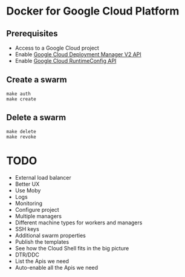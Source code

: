# Docker for Google Cloud Platform

## Prerequisites

- Access to a Google Cloud project
- Enable [Google Cloud Deployment Manager V2 API](https://console.developers.google.com/apis/api/deploymentmanager-json.googleapis.com/overview?project=docker4x&duration=PT1H)
- Enable [Google Cloud RuntimeConfig API](https://console.developers.google.com/apis/api/runtimeconfig.googleapis.com/overview?project=docker4x)

## Create a swarm

```
make auth
make create
```

## Delete a swarm

```
make delete
make revoke
```

# TODO

 + External load balancer
 + Better UX
 + Use Moby
 + Logs
 + Monitoring
 + Configure project
 + Multiple managers
 + Different machine types for workers and managers
 + SSH keys
 + Additional swarm properties
 + Publish the templates
 + See how the Cloud Shell fits in the big picture
 + DTR/DDC
 + List the Apis we need
 + Auto-enable all the Apis we need
